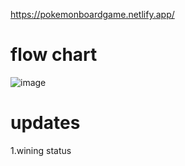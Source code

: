 
https://pokemonboardgame.netlify.app/
# flow chart

![image](https://user-images.githubusercontent.com/100029656/206275384-0ee85035-9bcc-45cb-ac4f-8e78031359f6.png)

# updates
1.wining status
